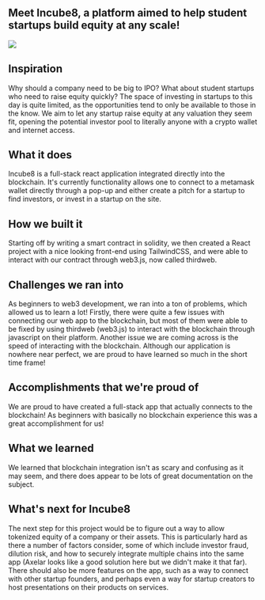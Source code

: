 ## Meet Incube8, a platform aimed to help student startups build equity at any scale!
![](https://d112y698adiu2z.cloudfront.net/photos/production/software_thumbnail_photos/002/483/659/datas/medium.png)
## Inspiration
Why should a company need to be big to IPO? What about student startups who need to raise equity quickly? The space of investing in startups to this day is quite limited, as the opportunities tend to only be available to those in the know. We aim to let any startup raise equity at any valuation they seem fit, opening the potential investor pool to literally anyone with a crypto wallet and internet access. 
## What it does
Incube8 is a full-stack react application integrated directly into the blockchain. It's currently functionality allows one to connect to a metamask wallet directly through a pop-up and either create a pitch for a startup to find investors, or invest in a startup on the site. 
## How we built it
Starting off by writing a smart contract in solidity, we then created a React project with a nice looking front-end using TailwindCSS, and were able to interact with our contract through web3.js, now called thirdweb. 
## Challenges we ran into
As beginners to web3 development, we ran into a ton of problems, which allowed us to learn a lot! Firstly, there were quite a few issues with connecting our web app to the blockchain, but most of them were able to be fixed by using thirdweb (web3.js) to interact with the blockchain through javascript on their platform. Another issue we are coming across is the speed of interacting with the blockchain. Although our application is nowhere near perfect, we are proud to have learned so much in the short time frame!
## Accomplishments that we're proud of
We are proud to have created a full-stack app that actually connects to the blockchain! As beginners with basically no blockchain experience this was a great accomplishment for us!
## What we learned
We learned that blockchain integration isn't as scary and confusing as it may seem, and there does appear to be lots of great documentation on the subject.
## What's next for Incube8
The next step for this project would be to figure out a way to allow tokenized equity of a company or their assets. This is particularly hard as there a number of factors consider, some of which include investor fraud, dilution risk, and how to securely integrate multiple chains into the same app (Axelar looks like a good solution here but we didn't make it that far). There should also be more features on the app, such as a way to connect with other startup founders, and perhaps even a way for startup creators to host presentations on their products on services. 
